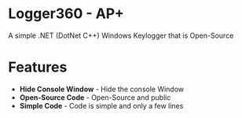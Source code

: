 # Logger360 - AP+
A simple .NET (DotNet C++) Windows Keylogger that is Open-Source

# Features
*  **Hide Console Window** - Hide the console Window
*  **Open-Source Code** - Open-Source and public
*  **Simple Code** - Code is simple and only a few lines